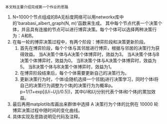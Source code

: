 `本文档主要介绍完成第一个作业的思路`

1. N=1000个节点组成的BA无标度网络可以用networkx库中的'barabasi_albert_graph(N, m)'函数来生成。
其中每个节点代表一个决策个体，并且具有连接的节点可以进行博弈决策。每个个体可以选择两种决策行为：A和B。
2. 在每一轮的博弈决策过程中，有两个阶段：博弈阶段和决策更新阶段。
   1. 首先在博弈阶段，每个个体与其邻居进行博弈，根据与邻居的决策行为获得效益。 
      当A决策个体与A决策个体博弈时，效益为3。
      当A决策个体与B决策个体博弈时，效益为0。
      当B决策个体与A决策个体博弈时，效益为5。
      当B决策个体与B决策个体博弈时，效益为1。 
   2. 在博弈阶段结束后，每个个体需要更新自己的决策行为。
   3. 更新决策行为时，个体i会随机选择一个邻居j进行决策学习，同时个体i将自己的决策行为调整为个体j的决策行为为概率p。p=1/(1+exp[(𝑈𝑖−𝑈𝑗)/0.5])，其中𝑈𝑖和𝑈𝑗分别代表个体i和个体j的累加效益。
3. 最后再用matplotlib库画出来群体中选择 A 决策行为个体的比例在 10000 轮
博弈决策过程中随时间的变化曲线。
4. 具体实现及思路说明见代码及注释。